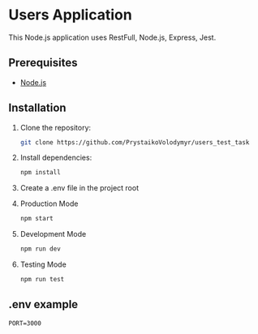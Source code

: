 

# Users Application

This Node.js application uses RestFull, Node.js, Express, Jest.

## Prerequisites

- [Node.js](https://nodejs.org/)

## Installation

1. Clone the repository:

   ```bash
   git clone https://github.com/PrystaikoVolodymyr/users_test_task

2. Install dependencies:
    ```bash
    npm install

3. Create a .env file in the project root

2. Production Mode
   ```bash
   npm start

3. Development Mode
   ```bash
   npm run dev

4. Testing Mode
   ```bash
   npm run test

## .env example

```
PORT=3000
```
